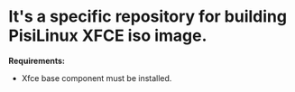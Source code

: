 # It's a specific repository for building PisiLinux XFCE iso image.

**Requirements:**
- Xfce base component must be installed.
